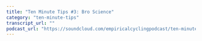 ```yaml
---
title: "Ten Minute Tips #3: Bro Science"
category: "ten-minute-tips"
transcript_url: ""
podcast_url: "https://soundcloud.com/empiricalcyclingpodcast/ten-minute-tips-3-bro-science"
---
```

